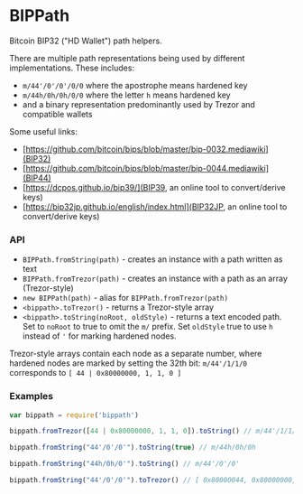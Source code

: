 # BIPPath

Bitcoin BIP32 ("HD Wallet") path helpers.

There are multiple path representations being used by different implementations. These includes:
- `m/44'/0'/0'/0/0` where the apostrophe means hardened key
- `m/44h/0h/0h/0/0` where the letter `h` means hardened key
- and a binary representation predominantly used by Trezor and compatible wallets

Some useful links:
- [https://github.com/bitcoin/bips/blob/master/bip-0032.mediawiki](BIP32)
- [https://github.com/bitcoin/bips/blob/master/bip-0044.mediawiki](BIP44)
- [https://dcpos.github.io/bip39/](BIP39, an online tool to convert/derive keys)
- [https://bip32jp.github.io/english/index.html](BIP32JP, an online tool to convert/derive keys)


### API

- `BIPPath.fromString(path)` - creates an instance with a path written as text
- `BIPPath.fromTrezor(path)` - creates an instance with a path as an array (Trezor-style)
- `new BIPPath(path)` - alias for `BIPPath.fromTrezor(path)`
- `<bippath>.toTrezor()` - returns a Trezor-style array
- `<bippath>.toString(noRoot, oldStyle)` - returns a text encoded path. Set to `noRoot` to true to omit the `m/` prefix. Set `oldStyle` true to use `h` instead of `'` for marking hardened nodes.

Trezor-style arrays contain each node as a separate number, where hardened nodes are marked by setting the 32th bit: `m/44'/1/1/0` corresponds to `[ 44 | 0x80000000, 1, 1, 0 ]`


### Examples

```js
var bippath = require('bippath')

bippath.fromTrezor([44 | 0x80000000, 1, 1, 0]).toString() // m/44'/1/1/0

bippath.fromString("44'/0'/0'").toString(true) // m/44h/0h/0h

bippath.fromString("44h/0h/0'").toString() // m/44'/0'/0'

bippath.fromString("44'/0'/0'").toTrezor() // [ 0x80000044, 0x80000000, 0x80000000 ]
```
